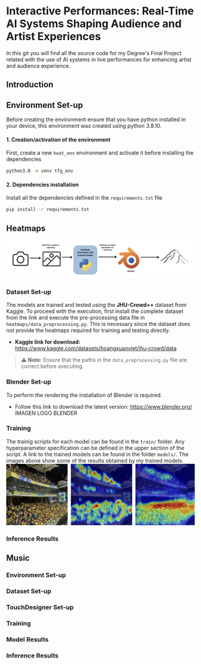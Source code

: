 # Interactive Performances: Real-Time AI Systems Shaping Audience and Artist Experiences
In this git you will find all the source code for my Degree's Final Project related with the use of AI systems in live performances for enhancing artist and audience experience.

## Introduction

## Environment Set-up
Before creating the environment ensure that you have python installed in your device, this environment was created using python 3.8.10.

#### 1. Creation/activation of the environment
First, create a new `heat_env` environment and activate it before installing the dependencies 
```bash
python3.8 -m venv tfg_env
```
#### 2. Dependencies installation 
Install all the dependencies defined in the `requirements.txt` file
```bash
pip install -r requirements.txt
```
## Heatmaps
![System's Pipeline](assets/blender_pipeline.png "System's Pipeline")
### Dataset Set-up

The models are trained and tested using the **JHU-Crowd++** dataset from Kaggle. To proceed with the execution, first install the complete dataset from the link and execute the pre-processing data file in `heatmaps/data_preprocessing.py`.
This is necessary since the dataset does not provide the heatmaps required for training and testing directly.


- **Kaggle link for download:** https://www.kaggle.com/datasets/hoangxuanviet/jhu-crowd/data  

> **⚠️ Note:** Ensure that the paths in the `data_preprocessing.py` file are correct before executing.

### Blender Set-up 
To perform the rendering the installation of Blender is required. 
- Follow this link to download the latest version: https://www.blender.org/
IMAGEN LOGO BLENDER

### Training
The trainig scripts for each model can be found in the `train/` folder. Any hyperparameter specification can be defined in the upper section of the script. A link to the trained models can be found in the folder `models/`. The images above show some of the results obtained by my trained models.
![UNet MSE training results](assets/training_mse_unet.png "UNet MSE training results")
### Inference Results

## Music
### Environment Set-up
### Dataset Set-up
### TouchDesigner Set-up
### Training
### Model Results
### Inference Results
